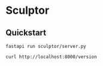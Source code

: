 # Sculptor

## Quickstart

```
fastapi run sculptor/server.py

curl http://localhost:8000/version
```
